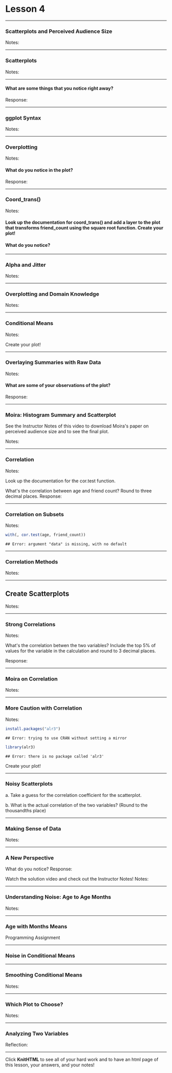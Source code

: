 Lesson 4
========================================================

***

### Scatterplots and Perceived Audience Size
Notes:

***

### Scatterplots
Notes:




***

#### What are some things that you notice right away?
Response:

***

### ggplot Syntax
Notes:




***

### Overplotting
Notes:




#### What do you notice in the plot?
Response:

***

### Coord_trans()
Notes:




#### Look up the documentation for coord_trans() and add a layer to the plot that transforms friend_count using the square root function. Create your plot!




#### What do you notice?

***

### Alpha and Jitter
Notes:




***

### Overplotting and Domain Knowledge
Notes:

***

### Conditional Means
Notes:




Create your plot!




***

### Overlaying Summaries with Raw Data
Notes:




#### What are some of your observations of the plot?
Response:

***

### Moira: Histogram Summary and Scatterplot
See the Instructor Notes of this video to download Moira's paper on perceived audience size and to see the final plot.

Notes:

***

### Correlation
Notes:




Look up the documentation for the cor.test function.

What's the correlation between age and friend count? Round to three decimal places.
Response:

***

### Correlation on Subsets
Notes:


```r
with(, cor.test(age, friend_count))
```

```
## Error: argument "data" is missing, with no default
```


***

### Correlation Methods
Notes:

***

## Create Scatterplots
Notes:




***

### Strong Correlations
Notes:




What's the correlation betwen the two variables? Include the top 5% of values for the variable in the calculation and round to 3 decimal places.




Response:

***

### Moira on Correlation
Notes:

***

### More Caution with Correlation
Notes:


```r
install.packages("alr3")
```

```
## Error: trying to use CRAN without setting a mirror
```

```r
library(alr3)
```

```
## Error: there is no package called 'alr3'
```


Create your plot!




***

### Noisy Scatterplots
a. Take a guess for the correlation coefficient for the scatterplot.

b. What is the actual correlation of the two variables?
(Round to the thousandths place)




***

### Making Sense of Data
Notes:




***

### A New Perspective

What do you notice?
Response:

Watch the solution video and check out the Instructor Notes!
Notes:

***

### Understanding Noise: Age to Age Months
Notes:




***

### Age with Months Means




Programming Assignment



***

### Noise in Conditional Means




***

### Smoothing Conditional Means
Notes:




***

### Which Plot to Choose?
Notes:

***

### Analyzing Two Variables
Reflection:

***

Click **KnitHTML** to see all of your hard work and to have an html
page of this lesson, your answers, and your notes!

